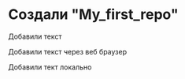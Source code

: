 # Создали "My_first_repo"

Добавили текст

Добавили текст через веб браузер

Добавили тект локально
